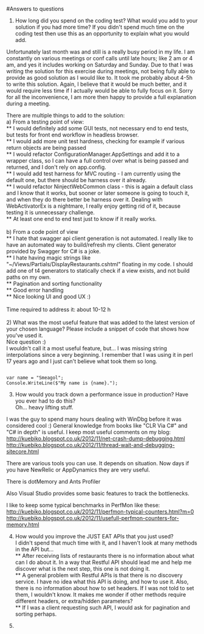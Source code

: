#Answers to questions
1) How long did you spend on the coding test? What would you add to your solution if you had more time? If you didn't spend much time on the coding test then use this as an opportunity to explain what you would add.<br />

Unfortunately last month was and still is a really busy period in my life. I am constantly on various meetings or conf calls until late hours; like 2 am or 4 am, and yes it includes working on Saturday and Sunday. Due to that I was writing the solution for this exercise during meetings, not being fully able to provide as good solution as I would like to. It took me probably about 4-5h to write this solution. Again, I believe that it would be much better, and it would require less time if I actually would be able to fully focus on it. Sorry for all the inconvenience, I am more then happy to provide a full explanation during a meeting.<br />

There are multiple things to add to the solution:<br />
a) From a testing point of view:<br />
** I would definitely add some GUI tests, not necessary end to end tests, but tests for front end workflow in headless browser.<br />
** I would add more unit test hardness, checking for example if various return objects are being passed<br />
** I would refactor ConfigurationManager.AppSettings and add it to a wrapper class, so I can have a full control over what is being passed and returned, and I don't rely on app.config.<br />
** I would add test harness for MVC routing - I am currently using the default one, but there should be harness over it already.<br />
** I would refactor NinjectWebCommon class - this is again a default class and I know that it works, but sooner or later someone is going to touch it, and when they do there better be harness over it. Dealing with WebActivatorEx is a nightmare, I really enjoy getting rid of it, because testing it is unnecessary challenge.<br />
** At least one end to end test just to know if it really works.<br />
<br />
b) From a code point of view<br />
** I hate that swagger api client generation is not automated. I really like to have an automated way to build/refresh my clients. Client generator provided by Swagger for C# is a joke.<br />
** I hate having magic strings like "~/Views/Partials/DisplayRestaurants.cshtml" floating in my code. I should add one of t4 generators to statically check if a view exists, and not build paths on my own.<br />
** Pagination and sorting functionality<br />
** Good error handling<br />
** Nice looking UI and good UX :)<br />
<br />
Time required to address it: about 10-12 h<br />
<br />
2) What was the most useful feature that was added to the latest version of your chosen language? Please include a snippet of code that shows how you've used it.<br />
Nice question :)<br />
I wouldn't call it a most useful feature, but... I was missing string interpolations since a very beginning. I remember that I was using it in perl 17 years ago and I just can't believe what took them so long.<br />

<code>
var name = "Smeagol";
Console.WriteLine($"My name is {name}.");
</code>

3) How would you track down a performance issue in production? Have you ever had to do this?<br />
Oh... heavy lifting stuff.<br />

I was the guy to spend many hours dealing with WinDbg before it was considered cool :) General knowledge from books like "CLR Via C#" and "C# in depth" is useful. I keep most useful comments on my blog:<br />
http://kuebiko.blogspot.co.uk/2012/11/net-crash-dump-debugging.html<br />
http://kuebiko.blogspot.co.uk/2012/11/thread-wait-and-debugging-sitecore.html<br />

There are various tools you can use. It depends on situation. Now days if you have NewRelic or AppDynamics they are very useful.<br />

There is dotMemory and Ants Profiler<br />

Also Visual Studio provides some basic features to track the bottlenecks.<br />

I like to keep some typical benchmarks in PerfMon like these:<br />
http://kuebiko.blogspot.co.uk/2012/11/perfmon-typical-counters.html?m=0<br />
http://kuebiko.blogspot.co.uk/2012/11/usefull-perfmon-counters-for-memory.html<br />

4) How would you improve the JUST EAT APIs that you just used?<br />
I didn't spend that much time with it, and I haven't look at many methods in the API but...<br />
** After receiving lists of restaurants there is no information about what can I do about it. In a way that Restful API should lead me and help me discover what is the next step, this one is not doing it.<br />
** A general problem with Restful APIs is that there is no discovery service. I have no idea what this API is doing, and how to use it. Also, there is no information about how to set headers. If I was not told to set them, I wouldn't know. It makes me wonder if other methods require different headers, or extra/hidden parameters?<br />
** If I was a client requesting such API, I would ask for pagination and sorting perhaps.<br />

5) <br />
